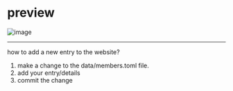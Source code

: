 # preview


![image](https://github.com/user-attachments/assets/2389310e-234d-441c-ab2e-273fce897157)


--- 
how to add a new entry to the website? 

1. make a change to the data/members.toml file.
2. add your entry/details
3. commit the change

   
